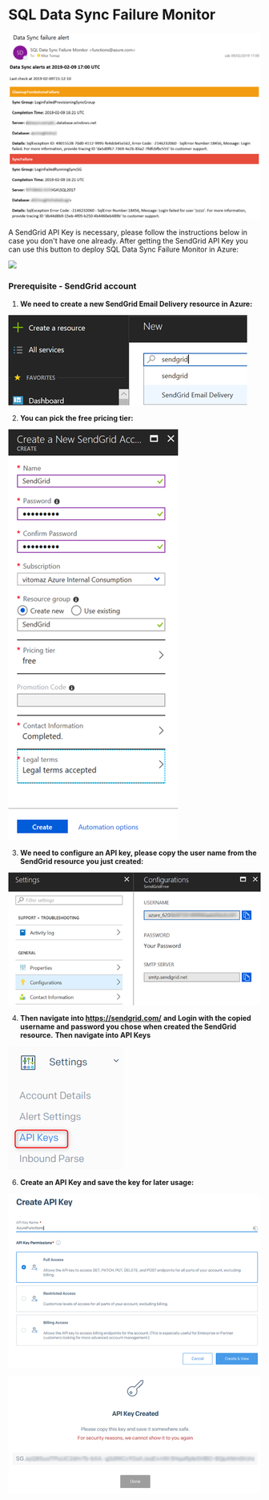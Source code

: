 # SQL Data Sync Failure Monitor

![SQL Data Sync Failure Monitor sample](sample.png)

A SendGrid API Key is necessary, please follow the instructions below in case you don't have one already.
After getting the SendGrid API Key you can use this button to deploy SQL Data Sync Failure Monitor in Azure:

<a href="https://portal.azure.com/#create/Microsoft.Template/uri/https%3A%2F%2Fraw.githubusercontent.com%2Fvitomaz-msft%2FSQLDataSyncFailureMonitor%2Fmaster%2Ftemplate.json" target="_blank">
    <img src="http://azuredeploy.net/deploybutton.png"/>
</a>


### Prerequisite - SendGrid account

1. **We need to create a new SendGrid Email Delivery resource in Azure:**

![We need to create a new SendGrid Email Delivery resource in Azure:](pic1.png)

2. **You can pick the free pricing tier:**

![You can pick the free pricing tier:](pic2.png)

3. **We need to configure an API key, please copy the user name from the SendGrid resource you just created:**

![We need to configure an API key, please copy the user name from the SendGrid resource you just created:](pic3.png)

4. **Then navigate into https://sendgrid.com/**
**and Login with the copied username and password you chose when created the SendGrid resource.**
**Then navigate into API Keys**

![At SendGrid.com navigate into API Keys:](pic4.png)

6. **Create an API Key and save the key for later usage:**

![Create an API Key](pic5.png)


![and save the key for later usage:](pic6.png)